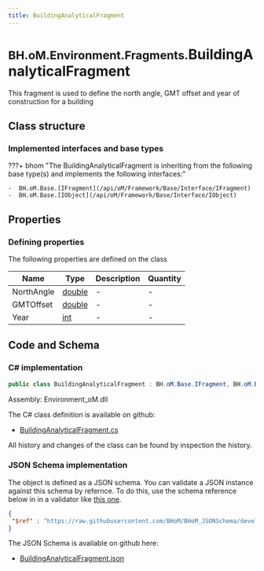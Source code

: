```yaml
---
title: BuildingAnalyticalFragment
---
```


# <small>BH.oM.Environment.Fragments.</small>**BuildingAnalyticalFragment**

This fragment is used to define the north angle, GMT offset and year of construction for a building

## Class structure

### Implemented interfaces and base types

???+ bhom "The BuildingAnalyticalFragment is inheriting from the following base type(s) and implements the following interfaces:"

    -  BH.oM.Base.[IFragment](/api/oM/Framework/Base/Interface/IFragment)
    -  BH.oM.Base.[IObject](/api/oM/Framework/Base/Interface/IObject)


## Properties



### Defining properties

The following properties are defined on the class

| Name             | Type             | Description      | Quantity         |
|------------------|------------------|------------------|------------------|
| NorthAngle | [double](https://learn.microsoft.com/en-us/dotnet/api/System.Double?view=netstandard-2.0) | - | - |
| GMTOffset | [double](https://learn.microsoft.com/en-us/dotnet/api/System.Double?view=netstandard-2.0) | - | - |
| Year | [int](https://learn.microsoft.com/en-us/dotnet/api/System.Int32?view=netstandard-2.0) | - | - |


## Code and Schema

### C# implementation

``` C# title="C#"
public class BuildingAnalyticalFragment : BH.oM.Base.IFragment, BH.oM.Base.IObject
```

Assembly: Environment_oM.dll

The C# class definition is available on github:

- [BuildingAnalyticalFragment.cs](https://github.com/BHoM/BHoM/blob/develop/Environment_oM/Fragments\BuildingAnalyticalFragment.cs)

All history and changes of the class can be found by inspection the history.
### JSON Schema implementation

The object is defined as a JSON schema. You can validate a JSON instance against this schema by refernce. To do this, use the schema reference below in in a validator like [this one](https://www.jsonschemavalidator.net/).

``` json title="JSON Schema"
{
 "$ref" : "https://raw.githubusercontent.com/BHoM/BHoM_JSONSchema/develop/Environment_oM/Fragments/BuildingAnalyticalFragment.json"
}
```

The JSON Schema is available on github here:

- [BuildingAnalyticalFragment.json](https://github.com/BHoM/BHoM_JSONSchema/blob/develop/Environment_oM/Fragments/BuildingAnalyticalFragment.json)
